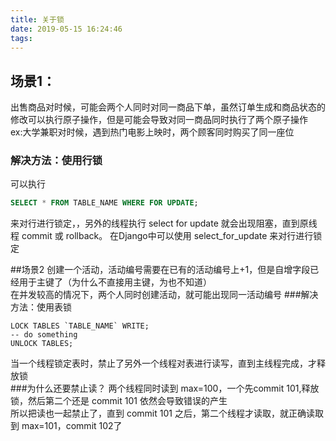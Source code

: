 ```yaml
---
title: 关于锁
date: 2019-05-15 16:24:46
tags:
---
```


## 场景1：
出售商品对时候，可能会两个人同时对同一商品下单，虽然订单生成和商品状态的修改可以执行原子操作，但是可能会导致对同一商品同时执行了两个原子操作  
ex:大学兼职对时候，遇到热门电影上映时，两个顾客同时购买了同一座位
### 解决方法：使用行锁
可以执行
```sql
SELECT * FROM TABLE_NAME WHERE FOR UPDATE;
```
来对行进行锁定，，另外的线程执行 select for update 就会出现阻塞，直到原线程 commit 或 rollback。 
在Django中可以使用 select_for_update 来对行进行锁定

##场景2
创建一个活动，活动编号需要在已有的活动编号上+1，但是自增字段已经用于主键了（为什么不直接用主键，为也不知道）  
在并发较高的情况下，两个人同时创建活动，就可能出现同一活动编号
###解决方法：使用表锁
```mysql
LOCK TABLES `TABLE_NAME` WRITE;
-- do something
UNLOCK TABLES;
```
当一个线程锁定表时，禁止了另外一个线程对表进行读写，直到主线程完成，才释放锁  
###为什么还要禁止读？
两个线程同时读到 max=100，一个先commit 101,释放锁，然后第二个还是 commit 101 依然会导致错误的产生  
所以把读也一起禁止了，直到 commit 101 之后，第二个线程才读取，就正确读取到 max=101，commit 102了

